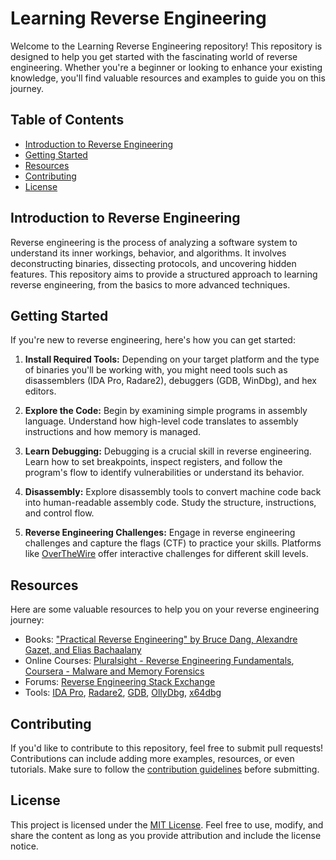 # Learning Reverse Engineering

Welcome to the Learning Reverse Engineering repository! This repository is designed to help you get started with the fascinating world of reverse engineering. Whether you're a beginner or looking to enhance your existing knowledge, you'll find valuable resources and examples to guide you on this journey.

## Table of Contents

- [Introduction to Reverse Engineering](#introduction-to-reverse-engineering)
- [Getting Started](#getting-started)
- [Resources](#resources)
- [Contributing](#contributing)
- [License](#license)

## Introduction to Reverse Engineering

Reverse engineering is the process of analyzing a software system to understand its inner workings, behavior, and algorithms. It involves deconstructing binaries, dissecting protocols, and uncovering hidden features. This repository aims to provide a structured approach to learning reverse engineering, from the basics to more advanced techniques.

## Getting Started

If you're new to reverse engineering, here's how you can get started:

1. **Install Required Tools:** Depending on your target platform and the type of binaries you'll be working with, you might need tools such as disassemblers (IDA Pro, Radare2), debuggers (GDB, WinDbg), and hex editors.

2. **Explore the Code:** Begin by examining simple programs in assembly language. Understand how high-level code translates to assembly instructions and how memory is managed.

3. **Learn Debugging:** Debugging is a crucial skill in reverse engineering. Learn how to set breakpoints, inspect registers, and follow the program's flow to identify vulnerabilities or understand its behavior.

4. **Disassembly:** Explore disassembly tools to convert machine code back into human-readable assembly code. Study the structure, instructions, and control flow.

5. **Reverse Engineering Challenges:** Engage in reverse engineering challenges and capture the flags (CTF) to practice your skills. Platforms like [OverTheWire](https://overthewire.org/) offer interactive challenges for different skill levels.

## Resources

Here are some valuable resources to help you on your reverse engineering journey:

- Books: ["Practical Reverse Engineering" by Bruce Dang, Alexandre Gazet, and Elias Bachaalany](https://www.wiley.com/en-us/Practical+Reverse+Engineering%3A+x86%2C+x64%2C+ARM%2C+Windows+Kernel%2C+Reversing+Tools%2C+and+Obfuscation-p-9781118787397)
- Online Courses: [Pluralsight - Reverse Engineering Fundamentals](https://www.pluralsight.com/courses/reverse-engineering-fundamentals), [Coursera - Malware and Memory Forensics](https://www.coursera.org/specializations/malware-analysis)
- Forums: [Reverse Engineering Stack Exchange](https://reverseengineering.stackexchange.com/)
- Tools: [IDA Pro](https://www.hex-rays.com/products/ida/), [Radare2](https://rada.re/r/), [GDB](https://www.gnu.org/software/gdb/), [OllyDbg](http://www.ollydbg.de/), [x64dbg](https://x64dbg.com/)

## Contributing

If you'd like to contribute to this repository, feel free to submit pull requests! Contributions can include adding more examples, resources, or even tutorials. Make sure to follow the [contribution guidelines](CONTRIBUTING.md) before submitting.

## License

This project is licensed under the [MIT License](LICENSE). Feel free to use, modify, and share the content as long as you provide attribution and include the license notice.
